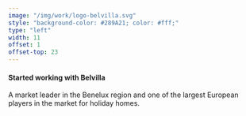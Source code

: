 ```yaml
---
image: "/img/work/logo-belvilla.svg"
style: "background-color: #289A21; color: #fff;"
type: "left"
width: 11
offset: 1
offset-top: 23
---
```

#### Started working with Belvilla
A market leader in the Benelux region and one of the largest European players in the market for holiday homes.
